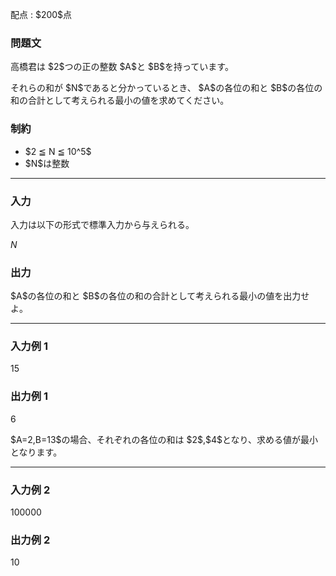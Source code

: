 
<div>

<span>

<span>

<p>
配点 : $200$点
</p>

<div>

<section>

### **問題文**

<p>
高橋君は $2$つの正の整数 $A$と $B$を持っています。
</p>

<p>
それらの和が $N$であると分かっているとき、
$A$の各位の和と $B$の各位の和の合計として考えられる最小の値を求めてください。
</p>

</section>

</div>

<div>

<section>

### **制約**

<ul>

<li>
$2 ≦ N ≦ 10^5$
</li>

<li>
$N$は整数
</li>

</ul>

</section>

</div>

---

<div>

<div>

<section>

### **入力**

<p>
入力は以下の形式で標準入力から与えられる。
</p>

<div>

$N$
</div>

</section>

</div>

<div>

<section>

### **出力**

<p>
$A$の各位の和と $B$の各位の和の合計として考えられる最小の値を出力せよ。
</p>

</section>

</div>

</div>

---

<div>

<section>

### **入力例 1**

<div>

15

</div>

</section>

</div>

<div>

<section>

### **出力例 1**

<div>

6

</div>

<p>
$A=2,B=13$の場合、それぞれの各位の和は $2$,$4$となり、求める値が最小となります。
</p>

</section>

</div>

---

<div>

<section>

### **入力例 2**

<div>

100000

</div>

</section>

</div>

<div>

<section>

### **出力例 2**

<div>

10

</div>

</section>

</div>

</span>

</span>

</div>

